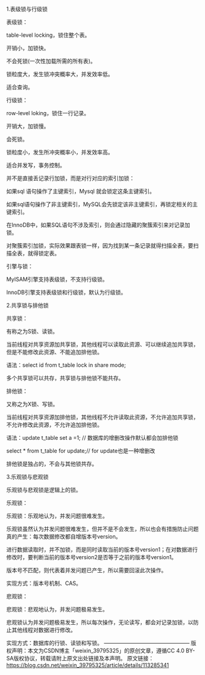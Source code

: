 1.表级锁与行级锁

表级锁：

table-level locking，锁住整个表。

开销小，加锁快。

不会死锁(一次性加载所需的所有表)。

锁粒度大，发生锁冲突概率大，并发效率低。

适合查询。

行级锁：

row-level loking，锁住一行记录。

开销大，加锁慢。

会死锁。

锁粒度小，发生所冲突概率小，并发效率高。

适合并发写，事务控制。

并不是直接丢记录行加锁，而是对行对应的索引加锁：

如果sql 语句操作了主键索引，Mysql 就会锁定这条主键索引。

如果sql语句操作了非主键索引，MySQL会先锁定该非主键索引，再锁定相关的主键索引。

在InnoDB中，如果SQL语句不涉及索引，则会通过隐藏的聚簇索引来对记录加锁。

对聚簇索引加锁，实际效果跟表锁一样，因为找到某一条记录就得扫描全表，要扫描全表，就得锁定表。

引擎与锁：

MyISAM引擎支持表级锁，不支持行级锁。

InnoDB引擎支持表级锁和行级锁，默认为行级锁。

2.共享锁与排他锁

共享锁：

有称之为S锁、读锁。

当前线程对共享资源加共享锁，其他线程可以读取此资源、可以继续追加共享锁，但是不能修改此资源、不能追加排他锁。

语法：select id from t_table lock in share mode;

多个共享锁可以共存，共享锁与排他锁不能共存。

排他锁：

又称之为X锁、写锁。

当前线程对共享资源加排他锁，其他线程不允许读取此资源，不允许追加共享锁，不允许修改此资源，不允许追加排他锁。

语法：update t_table set a =1; // 数据库的增删改操作默认都会加排他锁

select * from t_table for update;// for update也是一种增删改

排他锁是独占的，不会与其他锁共存。

3.乐观锁与悲观锁

乐观锁与悲观锁是逻辑上的锁。

乐观锁：

乐观锁：乐观地认为，并发问题很难发生。

乐观锁虽然认为并发问题很难发生，但并不是不会发生，所以也会有措施防止问题真的产生：每次数据修改都自增版本号version。

进行数据读取时，并不加锁，而是同时读取当前的版本号version1；在对数据进行修改时，要判断当前的版本号version2是否等于之前的版本号version1。

版本号不匹配，则代表着并发问题已产生，所以需要回滚此次操作。

实现方式：版本号机制、CAS。

悲观锁：

悲观锁：悲观地认为，并发问题极易发生。

悲观锁认为并发问题极易发生，所以每次操作，无论读写，都会对记录加锁，以防止其他线程对数据进行修改。

实现方式：数据库的行锁、读锁和写锁。
————————————————
版权声明：本文为CSDN博主「weixin_39795325」的原创文章，遵循CC 4.0 BY-SA版权协议，转载请附上原文出处链接及本声明。
原文链接：https://blog.csdn.net/weixin_39795325/article/details/113285341